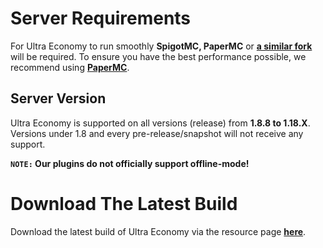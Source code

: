 # Server Requirements
For Ultra Economy to run smoothly **SpigotMC, PaperMC** or **[a similar fork](https://github.com/SpiritenHasArrived/MC/blob/main/Server_Side/server_jars.md#bukkit--a-z)** will be required. To ensure you have the best performance possible, we recommend using **[PaperMC](https://papermc.io/downloads)**.
<br>

## Server Version
Ultra Economy is supported on all versions (release) from **1.8.8 to 1.18.X**. Versions under 1.8 and every pre-release/snapshot will not receive any support.
<br>

**`NOTE:` Our plugins do not officially support offline-mode!**
<br>
# Download The Latest Build
Download the latest build of Ultra Economy via the resource page **[here](https://www.spigotmc.org/resources/ultra-economy.83374/)**.
